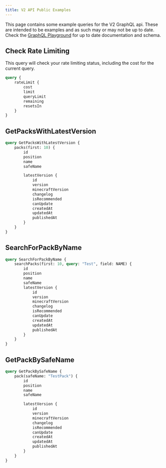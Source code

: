 ```yaml
---
title: V2 API Public Examples
---
```


This page contains some example queries for the V2 GraphQL api. These are intended to be examples and as such may or may
not be up to date. Check the [GraphQL Playground](https://api.atlauncher.com/v2/graphql) for up to date documentation
and schema.

## Check Rate Limiting

This query will check your rate limiting status, including the cost for the current query.

```graphql
query {
    rateLimit {
        cost
        limit
        queryLimit
        remaining
        resetsIn
    }
}
```

## GetPacksWithLatestVersion

```graphql
query GetPacksWithLatestVersion {
    packs(first: 10) {
        id
        position
        name
        safeName

        latestVersion {
            id
            version
            minecraftVersion
            changelog
            isRecommended
            canUpdate
            createdAt
            updatedAt
            publishedAt
        }
    }
}
```

## SearchForPackByName

```graphql
query SearchForPackByName {
    searchPacks(first: 10, query: "Test", field: NAME) {
        id
        position
        name
        safeName
        latestVersion {
            id
            version
            minecraftVersion
            changelog
            isRecommended
            canUpdate
            createdAt
            updatedAt
            publishedAt
        }
    }
}
```

## GetPackBySafeName

```graphql
query GetPackBySafeName {
    pack(safeName: "TestPack") {
        id
        position
        name
        safeName

        latestVersion {
            id
            version
            minecraftVersion
            changelog
            isRecommended
            canUpdate
            createdAt
            updatedAt
            publishedAt
        }
    }
}
```
